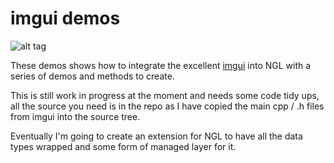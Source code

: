 # imgui demos
![alt tag](http://nccastaff.bournemouth.ac.uk/jmacey/GraphicsLib/Demos/imgui.png)

These demos shows how to integrate the excellent [imgui](https://github.com/ocornut/imgui) into NGL with a series of demos and methods to create.

This is still work in progress at the moment and needs some code tidy ups, all the source you need is in the repo as I have copied the main cpp / .h files from imgui into the source tree.

Eventually I'm going to create an extension for NGL to have all the data types wrapped and some form of managed layer for it.



